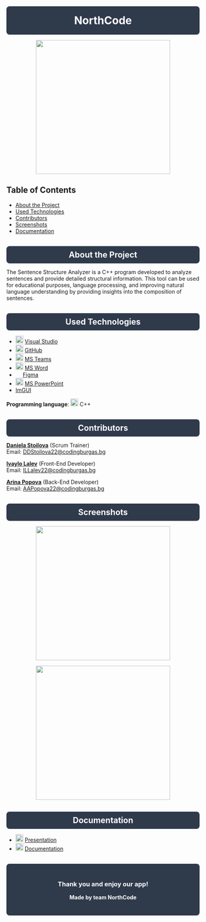 <!-- ──────────────────────────────────────────────────────────────────────────── -->
<!--                               NorthCode README                            -->
<!-- ──────────────────────────────────────────────────────────────────────────── -->

<div align="center" style="background-color: #2f3a4b; border-radius: 8px; padding: 20px;">
  <h1 style="color: #ffffff; margin: 0;">NorthCode</h1>
</div>

<p align="center">
  <img src="https://github.com/user-attachments/assets/e4571091-c350-48f3-9e1c-84668bb663af" width="350" />
</p>

## Table of Contents
- [About the Project](#about-the-project)
- [Used Technologies](#used-technologies)
- [Contributors](#contributors)
- [Screenshots](#screenshots)
- [Documentation](#documentation)

<br />

<div align="center" style="background-color: #2f3a4b; border-radius: 8px; padding: 10px;">
  <h2 style="color: #ffffff; margin: 0;">About the Project</h2>
</div>

The Sentence Structure Analyzer is a C++ program developed to analyze sentences and provide detailed structural information. This tool can be used for educational purposes, language processing, and improving natural language understanding by providing insights into the composition of sentences.

<br />

<div align="center" style="background-color: #2f3a4b; border-radius: 8px; padding: 10px;">
  <h2 style="color: #ffffff; margin: 0;">Used Technologies</h2>
</div>

* <img src="https://github.com/user-attachments/assets/597c5a20-4fb9-4542-9cc4-cfe1788d00b7" width="20"> [Visual Studio](https://bg.wikipedia.org/wiki/Microsoft_Visual_Studio)
* <img src="https://github.com/user-attachments/assets/b61c5372-f9e9-4ebd-84d1-71e5836ca5cf" width="20"> [GitHub](https://github.com)
* <img src="https://github.com/user-attachments/assets/4e895a36-9b45-44a6-9d38-8dced30b31eb" width="20"> [MS Teams](https://www.microsoft.com/en-us/microsoft-teams/group-chat-software)
* <img src="https://github.com/user-attachments/assets/cb8baf6f-3ff1-4f93-8bdb-151efac19634" width="20"> [MS Word](https://en.wikipedia.org/wiki/Microsoft_Word)
* <img src="https://github.com/user-attachments/assets/8c9fe234-e334-4ed3-a264-54faa168c24c" width="15"> [Figma](https://en.wikipedia.org/wiki/Figma)
* <img src="https://github.com/user-attachments/assets/3f755f56-736e-4254-8a93-8a889bbf081e" width="20"> [MS PowerPoint](https://en.wikipedia.org/wiki/Microsoft_PowerPoint)
* [ImGUI](https://github.com/ocornut/imgui)

**Programming language**: <img src="https://github.com/user-attachments/assets/d1b1f293-9797-41ca-aaa9-bec3a104fdb7" width="20"> C++

<br />

<div align="center" style="background-color: #2f3a4b; border-radius: 8px; padding: 10px;">
  <h2 style="color: #ffffff; margin: 0;">Contributors</h2>
</div>

**[Daniela Stoilova](https://github.com/DDStoilova22)** (Scrum Trainer)  
Email: DDStoilova22@codingburgas.bg  

**[Ivaylo Lalev](https://github.com/ILLalev22)** (Front-End Developer)  
Email: ILLalev22@codingburgas.bg  

**[Arina Popova](https://github.com/AAPopova22)** (Back-End Developer)  
Email: AAPopova22@codingburgas.bg  

<br />

<div align="center" style="background-color: #2f3a4b; border-radius: 8px; padding: 10px;">
  <h2 style="color: #ffffff; margin: 0;">Screenshots</h2>
</div>

<p align="center">
  <img src="https://github.com/user-attachments/assets/289715e4-6e22-400b-a4ae-b5f2e23d6b6f" width="350" />
</p>
<p align="center">
  <img src="https://github.com/user-attachments/assets/bf1b78e7-3553-4230-a481-192d9beb2c69" width="350" />
</p>

<br />

<div align="center" style="background-color: #2f3a4b; border-radius: 8px; padding: 10px;">
  <h2 style="color: #ffffff; margin: 0;">Documentation</h2>
</div>

* <img src="https://github.com/user-attachments/assets/3f755f56-736e-4254-8a93-8a889bbf081e" width="20"> [Presentation](https://codingburgas-my.sharepoint.com/:p:/g/personal/ddstoilova22_codingburgas_bg/EfZVGvCXj25EpKBqxNkk5FkB9NHh7QvfbeXYVrUcgNaLGw)
* <img src="https://github.com/user-attachments/assets/cb8baf6f-3ff1-4f93-8bdb-151efac19634" width="20"> [Documentation](https://codingburgas-my.sharepoint.com/:w:/g/personal/aapopova22_codingburgas_bg/EfDeC32Rwf5JoZ2JZpTyTboB9B7IqbTx0x2zRcYmuVdxjA)

<br />

<div align="center" style="background-color: #2f3a4b; border-radius: 8px; padding: 20px;">
  <h3 style="color: #ffffff;">Thank you and enjoy our app!</h3>
  <h4 style="color: #ffffff; margin-top: 0;">Made by team NorthCode</h4>
</div>
